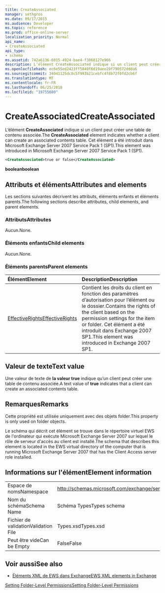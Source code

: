```yaml
---
title: CreateAssociated
manager: sethgros
ms.date: 09/17/2015
ms.audience: Developer
ms.topic: reference
ms.prod: office-online-server
localization_priority: Normal
api_name:
- CreateAssociated
api_type:
- schema
ms.assetid: 742a6136-6015-4924-bae4-f3868127e966
description: L’élément CreateAssociated indique si un client peut créer une table de contenu associée. Cet élément a été introduit dans Microsoft Exchange Server 2007 Service Pack 1 (SP1).
ms.openlocfilehash: ec6e55ed2423ff5849f6d19aee29f790572ddda6
ms.sourcegitcommit: 34041125dc8c5f993b21cebfc4f8b72f0fd2cb6f
ms.translationtype: MT
ms.contentlocale: fr-FR
ms.lasthandoff: 06/25/2018
ms.locfileid: "19755680"
---
```

# <a name="createassociated"></a><span data-ttu-id="85476-104">CreateAssociated</span><span class="sxs-lookup"><span data-stu-id="85476-104">CreateAssociated</span></span>

<span data-ttu-id="85476-105">L’élément **CreateAssociated** indique si un client peut créer une table de contenu associée.</span><span class="sxs-lookup"><span data-stu-id="85476-105">The **CreateAssociated** element indicates whether a client can create an associated contents table.</span></span> <span data-ttu-id="85476-106">Cet élément a été introduit dans Microsoft Exchange Server 2007 Service Pack 1 (SP1).</span><span class="sxs-lookup"><span data-stu-id="85476-106">This element was introduced in Microsoft Exchange Server 2007 Service Pack 1 (SP1).</span></span> 
  
```xml
<CreateAssociated>true or false</CreateAssociated>
```

 <span data-ttu-id="85476-107">**boolean**</span><span class="sxs-lookup"><span data-stu-id="85476-107">**boolean**</span></span>
## <a name="attributes-and-elements"></a><span data-ttu-id="85476-108">Attributs et éléments</span><span class="sxs-lookup"><span data-stu-id="85476-108">Attributes and elements</span></span>

<span data-ttu-id="85476-109">Les sections suivantes décrivent les attributs, éléments enfants et éléments parents.</span><span class="sxs-lookup"><span data-stu-id="85476-109">The following sections describe attributes, child elements, and parent elements.</span></span>
  
### <a name="attributes"></a><span data-ttu-id="85476-110">Attributs</span><span class="sxs-lookup"><span data-stu-id="85476-110">Attributes</span></span>

<span data-ttu-id="85476-111">Aucun.</span><span class="sxs-lookup"><span data-stu-id="85476-111">None.</span></span>
  
### <a name="child-elements"></a><span data-ttu-id="85476-112">Éléments enfants</span><span class="sxs-lookup"><span data-stu-id="85476-112">Child elements</span></span>

<span data-ttu-id="85476-113">Aucun.</span><span class="sxs-lookup"><span data-stu-id="85476-113">None.</span></span>
  
### <a name="parent-elements"></a><span data-ttu-id="85476-114">Éléments parents</span><span class="sxs-lookup"><span data-stu-id="85476-114">Parent elements</span></span>

|<span data-ttu-id="85476-115">**Élément**</span><span class="sxs-lookup"><span data-stu-id="85476-115">**Element**</span></span>|<span data-ttu-id="85476-116">**Description**</span><span class="sxs-lookup"><span data-stu-id="85476-116">**Description**</span></span>|
|:-----|:-----|
|[<span data-ttu-id="85476-117">EffectiveRights</span><span class="sxs-lookup"><span data-stu-id="85476-117">EffectiveRights</span></span>](effectiverights.md) <br/> |<span data-ttu-id="85476-118">Contient les droits du client en fonction des paramètres d’autorisation pour l’élément ou le dossier.</span><span class="sxs-lookup"><span data-stu-id="85476-118">Contains the rights of the client based on the permission settings for the item or folder.</span></span> <span data-ttu-id="85476-119">Cet élément a été introduit dans Exchange 2007 SP1.</span><span class="sxs-lookup"><span data-stu-id="85476-119">This element was introduced in Exchange 2007 SP1.</span></span>  <br/> |
   
## <a name="text-value"></a><span data-ttu-id="85476-120">Valeur de texte</span><span class="sxs-lookup"><span data-stu-id="85476-120">Text value</span></span>

<span data-ttu-id="85476-121">Une valeur de texte de **la valeur true** indique qu’un client peut créer une table de contenu associée.</span><span class="sxs-lookup"><span data-stu-id="85476-121">A text value of **true** indicates that a client can create an associated contents table.</span></span> 
  
## <a name="remarks"></a><span data-ttu-id="85476-122">Remarques</span><span class="sxs-lookup"><span data-stu-id="85476-122">Remarks</span></span>

<span data-ttu-id="85476-123">Cette propriété est utilisée uniquement avec des objets folder.</span><span class="sxs-lookup"><span data-stu-id="85476-123">This property is only used on folder objects.</span></span>
  
<span data-ttu-id="85476-124">Le schéma qui décrit cet élément se trouve dans le répertoire virtuel EWS de l'ordinateur qui exécute Microsoft Exchange Server 2007 sur lequel le rôle de serveur d'accès au client est installé.</span><span class="sxs-lookup"><span data-stu-id="85476-124">The schema that describes this element is located in the EWS virtual directory of the computer that is running Microsoft Exchange Server 2007 that has the Client Access server role installed.</span></span>
  
## <a name="element-information"></a><span data-ttu-id="85476-125">Informations sur l'élément</span><span class="sxs-lookup"><span data-stu-id="85476-125">Element information</span></span>

|||
|:-----|:-----|
|<span data-ttu-id="85476-126">Espace de noms</span><span class="sxs-lookup"><span data-stu-id="85476-126">Namespace</span></span>  <br/> |http://schemas.microsoft.com/exchange/services/2006/types  <br/> |
|<span data-ttu-id="85476-127">Nom du schéma</span><span class="sxs-lookup"><span data-stu-id="85476-127">Schema Name</span></span>  <br/> |<span data-ttu-id="85476-128">Schéma Types</span><span class="sxs-lookup"><span data-stu-id="85476-128">Types schema</span></span>  <br/> |
|<span data-ttu-id="85476-129">Fichier de validation</span><span class="sxs-lookup"><span data-stu-id="85476-129">Validation File</span></span>  <br/> |<span data-ttu-id="85476-130">Types.xsd</span><span class="sxs-lookup"><span data-stu-id="85476-130">Types.xsd</span></span>  <br/> |
|<span data-ttu-id="85476-131">Peut être vide</span><span class="sxs-lookup"><span data-stu-id="85476-131">Can be Empty</span></span>  <br/> |<span data-ttu-id="85476-132">False</span><span class="sxs-lookup"><span data-stu-id="85476-132">False</span></span>  <br/> |
   
## <a name="see-also"></a><span data-ttu-id="85476-133">Voir aussi</span><span class="sxs-lookup"><span data-stu-id="85476-133">See also</span></span>



- [<span data-ttu-id="85476-134">Éléments XML de EWS dans Exchange</span><span class="sxs-lookup"><span data-stu-id="85476-134">EWS XML elements in Exchange</span></span>](ews-xml-elements-in-exchange.md)


[<span data-ttu-id="85476-135">Setting Folder-Level Permissions</span><span class="sxs-lookup"><span data-stu-id="85476-135">Setting Folder-Level Permissions</span></span>](http://msdn.microsoft.com/library/c7530e86-5112-401c-b10a-9c054ae59f07%28Office.15%29.aspx)

